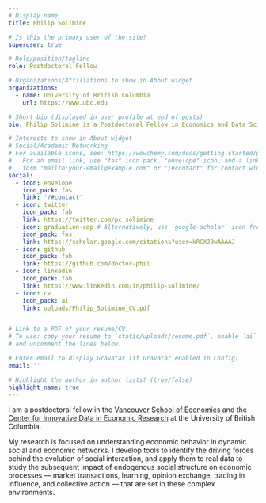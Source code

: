 ```yaml
---
# Display name
title: Philip Solimine

# Is this the primary user of the site?
superuser: true

# Role/position/tagline
role: Postdoctoral Fellow

# Organizations/Affiliations to show in About widget
organizations:
  - name: University of British Columbia
    url: https://www.ubc.edu

# Short bio (displayed in user profile at end of posts)
bio: Philip Solimine is a Postdoctoral Fellow in Economics and Data Science at the University of British Columbia

# Interests to show in About widget
# Social/Academic Networking
# For available icons, see: https://wowchemy.com/docs/getting-started/page-builder/#icons
#   For an email link, use "fas" icon pack, "envelope" icon, and a link in the
#   form "mailto:your-email@example.com" or "/#contact" for contact widget.
social:
  - icon: envelope
    icon_pack: fas
    link: '/#contact'
  - icon: twitter
    icon_pack: fab
    link: https://twitter.com/pc_solimine
  - icon: graduation-cap # Alternatively, use `google-scholar` icon from `ai` icon pack
    icon_pack: fas
    link: https://scholar.google.com/citations?user=kRCXJ8wAAAAJ
  - icon: github
    icon_pack: fab
    link: https://github.com/doctor-phil
  - icon: linkedin
    icon_pack: fab
    link: https://www.linkedin.com/in/philip-solimine/
  - icon: cv
    icon_pack: ai
    link: uploads/Philip_Solimine_CV.pdf


# Link to a PDF of your resume/CV.
# To use: copy your resume to `static/uploads/resume.pdf`, enable `ai` icons in `params.toml`,
# and uncomment the lines below.

# Enter email to display Gravatar (if Gravatar enabled in Config)
email: ''

# Highlight the author in author lists? (true/false)
highlight_name: true
---
```


I am a postdoctoral fellow in the [Vancouver School of Economics](https://economics.ubc.ca/) and the [Center for Innovative Data in Economic Research](https://economics.ubc.ca/cider/research-activity/) at the University of British Columbia.

My research is focused on understanding economic behavior in dynamic social and economic networks. I develop tools to identify the driving forces behind the evolution of social interaction, and apply them to real data to study the subsequent impact of endogenous social structure on economic processes — market transactions, learning, opinion exchange, trading in influence, and collective action — that are set in these complex environments.
